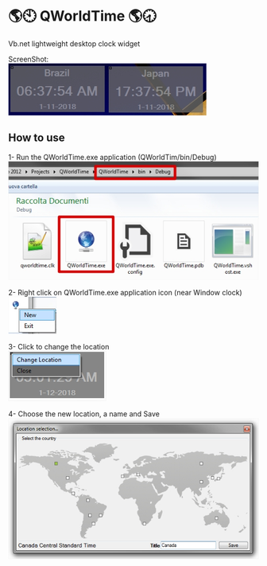 # :earth_americas::clock10: QWorldTime :earth_americas::clock830:
Vb.net lightweight desktop clock widget

ScreenShot:<br>
![Win7](https://github.com/braglin/QWorldClock/raw/master/clocks.jpg)<br>


## How to use
1- Run the QWorldTime.exe application (QWorldTim/bin/Debug)<br>
![Step1](https://github.com/braglin/QWorldClock/raw/master/QWorldTime/bin/Debug/1.jpg)<br>


2- Right click on QWorldTime.exe application icon (near Window clock)<br>
![Step2](https://github.com/braglin/QWorldClock/raw/master/QWorldTime/bin/Debug/2.jpg)<br>

3- Click to change the location<br>
![Step3](https://github.com/braglin/QWorldClock/raw/master/QWorldTime/bin/Debug/3.jpg)<br>


4- Choose the new location, a name and Save<br>
![Step4](https://github.com/braglin/QWorldClock/raw/master/QWorldTime/bin/Debug/4.jpg)<br>
